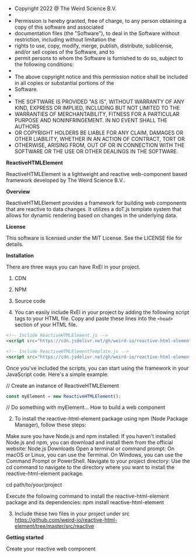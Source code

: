 * Copyright 2022 @ The Weird Science B.V.
*
* Permission is hereby granted, free of charge, to any person obtaining a copy of this software and associated
* documentation files (the "Software"), to deal in the Software without restriction, including without limitation the
* rights to use, copy, modify, merge, publish, distribute, sublicense, and/or sell copies of the Software, and to
* permit persons to whom the Software is furnished to do so, subject to the following conditions:
*
* The above copyright notice and this permission notice shall be included in all copies or substantial portions of the
* Software.
*
* THE SOFTWARE IS PROVIDED "AS IS", WITHOUT WARRANTY OF ANY KIND, EXPRESS OR IMPLIED, INCLUDING BUT NOT LIMITED TO THE
* WARRANTIES OF MERCHANTABILITY, FITNESS FOR A PARTICULAR PURPOSE AND NONINFRINGEMENT. IN NO EVENT SHALL THE AUTHORS
* OR COPYRIGHT HOLDERS BE LIABLE FOR ANY CLAIM, DAMAGES OR OTHER LIABILITY, WHETHER IN AN ACTION OF CONTRACT, TORT OR
* OTHERWISE, ARISING FROM, OUT OF OR IN CONNECTION WITH THE SOFTWARE OR THE USE OR OTHER DEALINGS IN THE SOFTWARE.

**ReactiveHTMLElement**

ReactiveHTMLElement is a lightweight and reactive web-component based framework developed by The Weird Science B.V..

**Overview**

ReactiveHTMLElement provides a framework for building web components that are reactive to data changes. It utilizes a doT.js template system that allows for dynamic rendering based on changes in the underlying data.

**License**

This software is licensed under the MIT License. See the LICENSE file for details.

**Installation**

There are three ways you can have RxEl in your project.

1. CDN 
2. NPM
3. Source code

1. You can easily include RxEl in your project by adding the following script tags to your HTML file. Copy and paste these lines into the `<head>` section of your HTML file.

```html
<!-- Include ReactiveHTMLElement.js -->
<script src="https://cdn.jsdelivr.net/gh/weird-io/reactive-html-element@master/src/reactive/ReactiveHTMLElement.js"></script>

<!-- Include ReactiveHTMLElementTemplate.js -->
<script src="https://cdn.jsdelivr.net/gh/weird-io/reactive-html-element@master/src/reactive/ReactiveHTMLElementTemplate.js"></script>
```
Once you've included the scripts, you can start using the framework in your JavaScript code. Here's a simple example:

// Create an instance of ReactiveHTMLElement

```javascript
const myElement = new ReactiveHTMLElement();
```

// Do something with myElement... How to build a web component 


2. To install the reactive-html-element package using npm (Node Package Manager), follow these steps:

Make sure you have Node.js and npm installed:
If you haven't installed Node.js and npm, you can download and install them from the official website: Node.js Downloads
Open a terminal or command prompt:
On macOS or Linux, you can use the Terminal.
On Windows, you can use the Command Prompt or PowerShell.
Navigate to your project directory:
Use the cd command to navigate to the directory where you want to install the reactive-html-element package.

cd path/to/your/project

Execute the following command to install the reactive-html-element package and its dependencies:
npm install reactive-html-element

3. Include these two files in your project under src 
https://github.com/weird-io/reactive-html-element/tree/master/src/reactive


**Getting started**

Create your reactive web component


